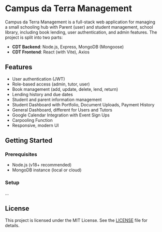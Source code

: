 # Campus da Terra Management

Campus da Terra Management is a full-stack web application for managing a small schooling hub with Parent (user) and student management, school library, including book lending, user authentication, and admin features. The project is split into two parts:

- **CDT Backend**: Node.js, Express, MongoDB (Mongoose)
- **CDT Frontend**: React (with Vite), Axios

## Features

- User authentication (JWT)
- Role-based access (admin, tutor, user)
- Book management (add, update, delete, lend, return)
- Lending history and due dates
- Student and parent information management
- Student Dashboard with Portfolio, Document Uploads, Payment History
- General Dashboard, different for Users and Tutors
- Google Calendar Integration with Event Sign Ups
- Carpooling Function
- Responsive, modern UI

## Getting Started

### Prerequisites

- Node.js (v18+ recommended)
- MongoDB instance (local or cloud)

### Setup

...

## License

This project is licensed under the MIT License. See the [LICENSE](./LICENSE) file for details.